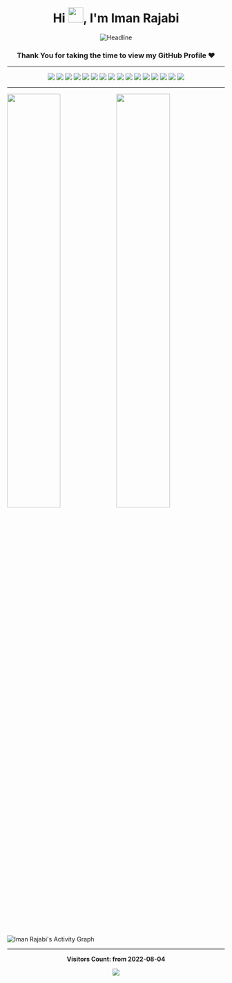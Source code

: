 <h1 align="center">
    <b>Hi <img src="https://media.giphy.com/media/hvRJCLFzcasrR4ia7z/giphy.gif" width="35">, I'm Iman Rajabi</b>
</h1>

<div align=center>
    <img src="https://readme-typing-svg.herokuapp.com?color=d1a01f&size=32&center=true&vCenter=true&width=600&height=50&lines=Full-Stack+Developer;Problem+Solver;Open-Source+Enthusiast" alt="Headline" />
</div>


<div align="center"> 

### Thank You for taking the time to view my GitHub Profile :heart:

</div>

-----

<div align="center">
    <img src="https://img.shields.io/badge/-HTML-c58545?style=for-the-badge&logo=html5&logoColor=c58545&labelColor=282828">
    <img src="https://img.shields.io/badge/-CSS-d1a01f?style=for-the-badge&logo=css3&logoColor=d1a01f&labelColor=282828">
    <img src="https://img.shields.io/badge/-Tailwindcss-07b6d5?style=for-the-badge&logo=tailwindcss&logoColor=07b6d5&labelColor=282828">
    <img src="https://img.shields.io/badge/-PHP-7377ad?style=for-the-badge&logo=PHP&logoColor=7377ad&labelColor=282828">
    <img src="https://img.shields.io/badge/-Laravel-f9322c?style=for-the-badge&logo=Laravel&logoColor=f9322c&labelColor=282828">
    <img src="https://img.shields.io/badge/-LUMEN-f4645f?style=for-the-badge&logo=lumen&logoColor=f4645f&labelColor=282828">
    <img src="https://img.shields.io/badge/-MySQL-3e6e93?style=for-the-badge&logo=MySQL&logoColor=3e6e93&labelColor=282828">
    <img src="https://img.shields.io/badge/-Linux-98b982?style=for-the-badge&logo=Linux&logoColor=98b982&labelColor=282828">
    <img src="https://img.shields.io/badge/-Docker-2496ed?style=for-the-badge&logo=Docker&logoColor=2496ed&labelColor=282828">
    <img src="https://img.shields.io/badge/-Redis-a51809?style=for-the-badge&logo=Redis&logoColor=a51809&labelColor=282828">
    <img src="https://img.shields.io/badge/-RabbitMQ-ff6600?style=for-the-badge&logo=RabbitMQ&logoColor=ff6600&labelColor=282828">
    <img src="https://img.shields.io/badge/-MongoDB-449a45?style=for-the-badge&logo=MongoDB&logoColor=449a45&labelColor=282828">
    <img src="https://img.shields.io/badge/-PostgreSQL-31648c?style=for-the-badge&logo=PostgreSQL&logoColor=31648c&labelColor=282828">
    <img src="https://img.shields.io/badge/-Git-f05033?style=for-the-badge&logo=Git&logoColor=f05033&labelColor=282828">
    <img src="https://img.shields.io/badge/-JAVASCRIPT-fdd734?style=for-the-badge&logo=JavaScript&logoColor=fdd734&labelColor=282828">
    <img src="https://img.shields.io/badge/-Trello-0065ff?style=for-the-badge&logo=Trello&logoColor=0065ff&labelColor=282828">
</div>


------

<p>
    <img width="49.5%" src="https://github-readme-stats.vercel.app/api?username=ImanRJB&show_icons=true&theme=gruvbox&hide_border=true" />
    <img width="49.5%" src="https://github-readme-streak-stats.herokuapp.com/?user=ImanRJB&theme=gruvbox&hide_border=true" />
</p>

![Iman Rajabi's Activity Graph](https://activity-graph.herokuapp.com/graph?username=ImanRJB&custom_title=Vahid%20Ashourzadeh's%20Contribution%20Graph&theme=gruvbox&bg_color=282828&hide_border=true&line=d1a01f&point=c58545)

------

<div align="center">

<b>Visitors Count: from 2022-08-04</b>

<p align="center">
    <img align="center" src="https://profile-counter.glitch.me/{ImanRJB}/count.svg" />
</p>

</div>
